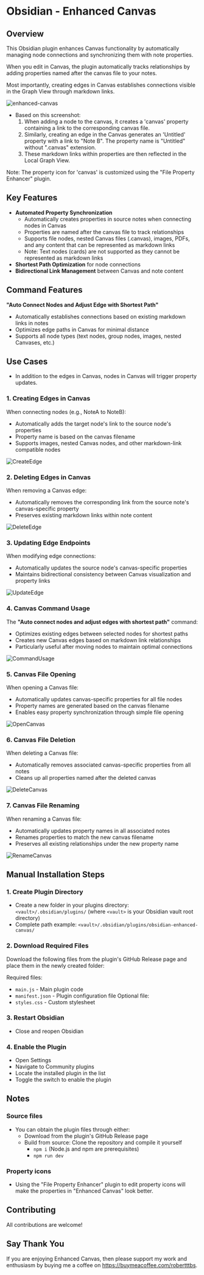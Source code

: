 # Obsidian - Enhanced Canvas
## Overview

This Obsidian plugin enhances Canvas functionality by automatically managing node connections and synchronizing them with note properties. 

When you edit in Canvas, the plugin automatically tracks relationships by adding properties named after the canvas file to your notes. 

Most importantly, creating edges in Canvas establishes connections visible in the Graph View through markdown links.

![enhanced-canvas](./Attachments/enhanced-canvas.png)

- Based on this screenshot:
  1. When adding a node to the canvas, it creates a 'canvas' property containing a link to the corresponding canvas file.
  2. Similarly, creating an edge in the Canvas generates an 'Untitled' property with a link to "Note B". The property name is "Untitled" without ".canvas" extension.
  3. These markdown links within properties are then reflected in the Local Graph View.

Note: The property icon for 'canvas' is customized using the "File Property Enhancer" plugin.

## Key Features

- **Automated Property Synchronization**
  - Automatically creates properties in source notes when connecting nodes in Canvas
  - Properties are named after the canvas file to track relationships
  - Supports file nodes, nested Canvas files (.canvas), images, PDFs, and any content that can be represented as markdown links
  - Note: Text nodes (cards) are not supported as they cannot be represented as markdown links
- **Shortest Path Optimization** for node connections
- **Bidirectional Link Management** between Canvas and note content

## Command Features

**"Auto Connect Nodes and Adjust Edge with Shortest Path"**
- Automatically establishes connections based on existing markdown links in notes
- Optimizes edge paths in Canvas for minimal distance
- Supports all node types (text nodes, group nodes, images, nested Canvases, etc.)

## Use Cases

- In addition to the edges in Canvas, nodes in Canvas will trigger property updates.

### 1. Creating Edges in Canvas
When connecting nodes (e.g., NoteA to NoteB):
- Automatically adds the target node's link to the source node's properties
- Property name is based on the canvas filename
- Supports images, nested Canvas nodes, and other markdown-link compatible nodes

![CreateEdge](./Attachments/CreateEdge.gif)


### 2. Deleting Edges in Canvas
When removing a Canvas edge:
- Automatically removes the corresponding link from the source note's canvas-specific property
- Preserves existing markdown links within note content

![DeleteEdge](./Attachments/DeleteEdge.gif)

### 3. Updating Edge Endpoints
When modifying edge connections:
- Automatically updates the source node's canvas-specific properties
- Maintains bidirectional consistency between Canvas visualization and property links

![UpdateEdge](./Attachments/UpdateEdge.gif)

### 4. Canvas Command Usage
The **"Auto connect nodes and adjust edges with shortest path"** command:
- Optimizes existing edges between selected nodes for shortest paths
- Creates new Canvas edges based on markdown link relationships
- Particularly useful after moving nodes to maintain optimal connections

![CommandUsage](./Attachments/CommandUsage.gif)

### 5. Canvas File Opening
When opening a Canvas file:
- Automatically updates canvas-specific properties for all file nodes
- Property names are generated based on the canvas filename
- Enables easy property synchronization through simple file opening

![OpenCanvas](./Attachments/OpenCanvas.gif)

### 6. Canvas File Deletion
When deleting a Canvas file:
- Automatically removes associated canvas-specific properties from all notes
- Cleans up all properties named after the deleted canvas

![DeleteCanvas](./Attachments/DeleteCanvas.gif)

### 7. Canvas File Renaming
When renaming a Canvas file:
- Automatically updates property names in all associated notes
- Renames properties to match the new canvas filename
- Preserves all existing relationships under the new property name

![RenameCanvas](./Attachments/RenameCanvas.gif)



## Manual Installation Steps

### 1. Create Plugin Directory
- Create a new folder in your plugins directory: `<vault>/.obsidian/plugins/`
  (where `<vault>` is your Obsidian vault root directory)
- Complete path example: `<vault>/.obsidian/plugins/obsidian-enhanced-canvas/`

### 2. Download Required Files
Download the following files from the plugin's GitHub Release page and place them in the newly created folder:

Required files:
- `main.js` - Main plugin code
- `manifest.json` - Plugin configuration file
Optional file:
- `styles.css` - Custom stylesheet

### 3. Restart Obsidian
- Close and reopen Obsidian

### 4. Enable the Plugin
- Open Settings
- Navigate to Community plugins
- Locate the installed plugin in the list
- Toggle the switch to enable the plugin

## Notes

### Source files
- You can obtain the plugin files through either:
  	- Download from the plugin's GitHub Release page
	- Build from source: Clone the repository and compile it yourself
		- `npm i` (Node.js and npm are prerequisites)
		- `npm run dev`

### Property icons

- Using the "File Property Enhancer" plugin to edit property icons will make the properties in "Enhanced Canvas" look better.


## Contributing

All contributions are welcome! 

## Say Thank You
If you are enjoying Enhanced Canvas, then please support my work and enthusiasm by buying me a coffee on https://buymeacoffee.com/robertttbs.
